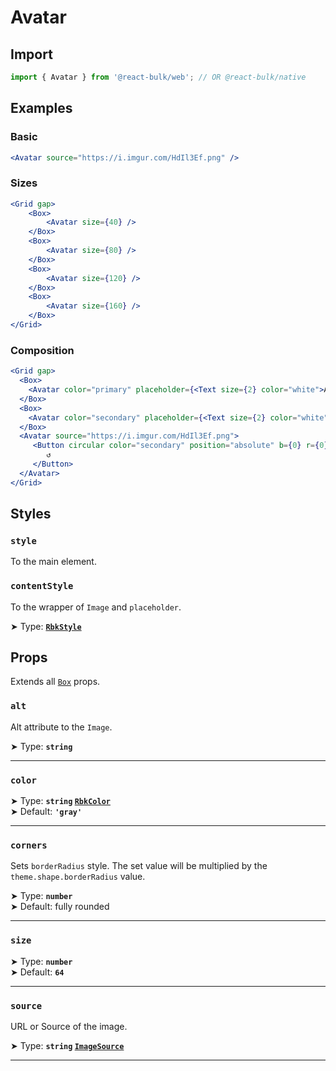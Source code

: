 # Avatar

## Import

```jsx
import { Avatar } from '@react-bulk/web'; // OR @react-bulk/native
```

## Examples

### Basic

```jsx live
<Avatar source="https://i.imgur.com/HdIl3Ef.png" />
```

### Sizes

```jsx live
<Grid gap>
    <Box>
        <Avatar size={40} />
    </Box>
    <Box>
        <Avatar size={80} />
    </Box>
    <Box>
        <Avatar size={120} />
    </Box>
    <Box>
        <Avatar size={160} />
    </Box>
</Grid>
```

### Composition

```jsx live
<Grid gap>
  <Box>
    <Avatar color="primary" placeholder={<Text size={2} color="white">AB</Text>}  />
  </Box>
  <Box>
    <Avatar color="secondary" placeholder={<Text size={2} color="white">CD</Text>}  />
  </Box>
  <Avatar source="https://i.imgur.com/HdIl3Ef.png">
     <Button circular color="secondary" position="absolute" b={0} r={0}>
        ↺
     </Button>
  </Avatar>
</Grid>
```

## Styles

### **`style`**
To the main element.

### **`contentStyle`**
To the wrapper of `Image` and `placeholder`.

➤ Type: **[`RbkStyle`](/docs/type-reference/rbk-style)** <br/>

## Props

Extends all [`Box`](/docs/core/box#props) props.

### **`alt`**

Alt attribute to the `Image`.

➤ Type: **`string`** <br/>

---

### **`color`**

➤ Type: **`string` [`RbkColor`](/docs/type-reference/rbk-color)** <br/>
➤ Default: **`'gray'`**

---

### **`corners`**

Sets `borderRadius` style. The set value will be multiplied by the `theme.shape.borderRadius` value.

➤ Type: **`number`** <br/>
➤ Default: fully rounded <br/>

---

### **`size`**

➤ Type: **`number`** <br/>
➤ Default: **`64`** <br/>

---

### **`source`**

URL or Source of the image.

➤ Type: **`string` [`ImageSource`](https://reactnative.dev/docs/image#source)** <br/>

---
